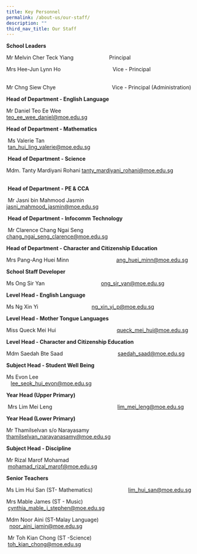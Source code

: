 ```yaml
---
title: Key Personnel
permalink: /about-us/our-staff/
description: ""
third_nav_title: Our Staff
---
```

**School Leaders**

Mr Melvin Cher Teck Yiang                        Principal

Mrs Hee-Jun Lynn Ho                                   Vice - Principal                                        

Mr Chng Siew Chye                                      Vice - Principal  (Administration)

**Head of Department - English Language**

Mr Daniel Teo Ee Wee                                        teo_ee_wee_daniel@moe.edu.sg

  

**Head of Department - Mathematics**  

  

 Ms Valerie Tan                                                         tan_hui_ling_valerie@moe.edu.sg 

  

 **Head of Department - Science**  

  
Mdm. Tanty Mardiyani Rohani                             tanty_mardiyani_rohani@moe.edu.sg
                                                      

 **Head of Department - PE & CCA**

 Mr Jasni bin Mahmood Jasmin                        jasni_mahmood_jasmin@moe.edu.sg

 **Head of Department - Infocomm** **Technology**

 Mr Clarence Chang Ngai Seng                        chang_ngai_seng_clarence@moe.edu.sg

  

**Head of Department - Character and Citizenship Education**

Mrs Pang-Ang Huei Minn                                ang_huei_minn@moe.edu.sg

**School Staff Developer**

Ms Ong Sir Yan                                                ong_sir_yan@moe.edu.sg


**Level Head - English Language**

  

Ms Ng Xin Yi                                    ng_xin_yi_p@moe.edu.sg


**Level Head - Mother Tongue Languages**

  

Miss Queck Mei Hui                                         queck_mei_hui@moe.edu.sg

**Level Head - Character and Citizenship Education**                           

  

Mdm Saedah Bte Saad                                     saedah_saad@moe.edu.sg  


  

**Subject Head - Student Well Being**                      

  

Ms Evon Lee                                                     lee_seok_hui_evon@moe.edu.sg

  

**Year Head (Upper Primary)**  

  

 Mrs Lim Mei Leng                                            lim_mei_leng@moe.edu.sg

  

**Year Head (Lower Primary)**

  

Mr Thamilselvan s/o Narayasamy                  thamilselvan_narayanasamy@moe.edu.sg

**Subject Head - Discipline**

  

Mr Rizal Marof Mohamad                               mohamad_rizal_marof@moe.edu.sg

  

**Senior Teachers**                                                                         

  

Ms Lim Hui San (ST- Mathematics)                        lim_hui_san@moe.edu.sg

  
Mrs Mable James (ST - Music)                                cynthia_mable_j_stephen@moe.edu.sg

  
Mdm Noor Aini (ST-Malay Language)                    noor_aini_jamin@moe.edu.sg

 Mr Toh Kian Chong (ST -Science)                          toh_kian_chong@moe.edu.sg